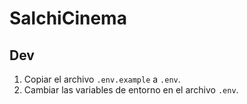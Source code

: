 # SalchiCinema

## Dev

1. Copiar el archivo `.env.example` a `.env`.
2. Cambiar las variables de entorno en el archivo `.env`.